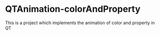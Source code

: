 # QTAnimation-colorAndProperty
This is a project which implements the animation of color and property in QT
